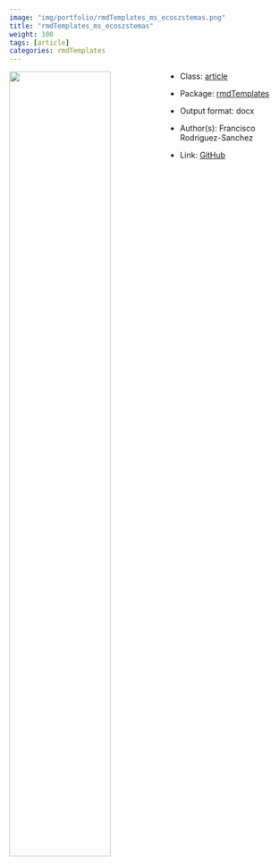 ```yaml
---
image: "img/portfolio/rmdTemplates_ms_ecoszstemas.png"
title: "rmdTemplates_ms_ecoszstemas"
weight: 100
tags: [article]
categories: rmdTemplates
---
```




<!--more-->

<p><a href="../../img/portfolio/rmdTemplates_ms_ecoszstemas.png"><img class = "jf-image-shadow" src="../../img/portfolio/rmdTemplates_ms_ecoszstemas.png" width="60%"  align="left"></a></p>

- Class: [article](../../tags/article)
- Package: [rmdTemplates](rmdtemplates)
- Output format: docx

- Author(s): Francisco Rodriguez-Sanchez
- Link: [GitHub](https://github.com/Pakillo/rmdTemplates)



